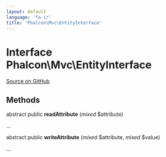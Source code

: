 ```yaml
---
layout: default
language: 'fa-ir'
title: 'Phalcon\Mvc\EntityInterface'
---
```

# Interface **Phalcon\Mvc\EntityInterface**

<a href="https://github.com/phalcon/cphalcon/tree/v3.4.0/phalcon/mvc/entityinterface.zep" class="btn btn-default btn-sm">Source on GitHub</a>

## Methods
abstract public  **readAttribute** (*mixed* $attribute)

...


abstract public  **writeAttribute** (*mixed* $attribute, *mixed* $value)

...
